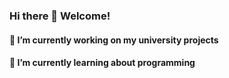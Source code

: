 ### Hi there 👋 Welcome!
#### 🔭 I’m currently working on my university projects
#### 🌱 I’m currently learning about programming

<!--
**idleEngineer/idleEngineer** is a ✨ _special_ ✨ repository because its `README.md` (this file) appears on your GitHub profile.

Here are some ideas to get you started:


- 👯 I’m looking to collaborate on ...
- 🤔 I’m looking for help with ...
- 💬 Ask me about ...
- 📫 How to reach me: ...
- 😄 Pronouns: ...
- ⚡ Fun fact: ...
-->
